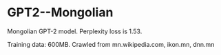 # GPT2--Mongolian

Mongolian GPT-2 model. Perplexity loss is 1.53. 

Training data: 600MB. Crawled from mn.wikipedia.com, ikon.mn, dnn.mn
